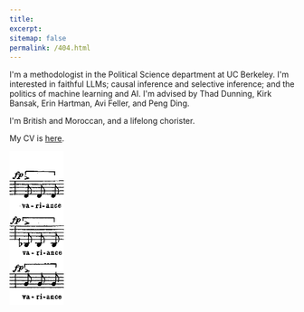 ```yaml
---
title: 
excerpt: 
sitemap: false
permalink: /404.html
---
```



I'm a methodologist in the Political Science department at UC Berkeley. 
I'm interested in faithful LLMs; causal inference and selective inference; and the politics of machine learning and AI. 
I'm advised by Thad Dunning, Kirk Bansak, Erin Hartman, Avi Feller, and Peng Ding. 

I'm British and Moroccan, and a lifelong chorister. 

My CV is [here](files/Adam_Bouyamourn_Curriculum_Vitae-1.pdf).


<img src="../images/variance.png"/>
